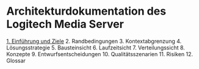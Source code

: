 # Architekturdokumentation des Logitech Media Server

[1. Einführung und Ziele](einfuehrung_und_ziele.md)
2. Randbedingungen
3. Kontextabgrenzung
4. Lösungsstrategie
5. Bausteinsicht
6. Laufzeitsicht
7. Verteilungssicht
8. Konzepte
9. Entwurfsentscheidungen
10. Qualitätsszenarien
11. Risiken
12. Glossar
